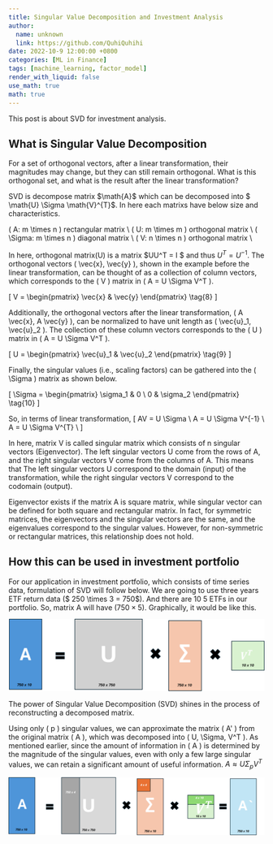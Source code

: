 ```yaml
---
title: Singular Value Decomposition and Investment Analysis
author:
  name: unknown
  link: https://github.com/QuhiQuhihi
date: 2022-10-9 12:00:00 +0800
categories: [ML in Finance]
tags: [machine_learning, factor_model]
render_with_liquid: false
use_math: true
math: true
---
```


This post is about SVD for investment analysis.

## What is Singular Value Decomposition
For a set of orthogonal vectors, after a linear transformation, their magnitudes may change, but they can still remain orthogonal. What is this orthogonal set, and what is the result after the linear transformation? 

SVD is decompose matrix $\math{A}$ which can be decomposed into $ \math{U} \Sigma \math{V}^{T}$. In here each matrixs have below size and characteristics.

\( A: m \times n \) rectangular matrix \\
\( U: m \times m \) orthogonal matrix \\
\( \Sigma: m \times n \) diagonal matrix \\
\( V: n \times n \) orthogonal matrix \\

In here, orthogonal matrix(U) is a matrix $UU^T = I $ and thus $U^T = U^{-1}$. The orthogonal vectors \( \vec{x}, \vec{y} \), shown in the example before the linear transformation, can be thought of as a collection of column vectors, which corresponds to the \( V \) matrix in \( A = U \Sigma V^T \).

\[
V =
\begin{pmatrix}
\vec{x} & \vec{y}
\end{pmatrix}
\tag{8}
\]

Additionally, the orthogonal vectors after the linear transformation, \( A \vec{x}, A \vec{y} \), can be normalized to have unit length as \( \vec{u}_1, \vec{u}_2 \). The collection of these column vectors corresponds to the \( U \) matrix in \( A = U \Sigma V^T \).

\[
U =
\begin{pmatrix}
\vec{u}_1 & \vec{u}_2
\end{pmatrix}
\tag{9}
\]

Finally, the singular values (i.e., scaling factors) can be gathered into the \( \Sigma \) matrix as shown below.

\[
\Sigma =
\begin{pmatrix}
\sigma_1 & 0 \\
0 & \sigma_2
\end{pmatrix}
\tag{10}
\]

So, in terms of linear transformation, 
\[
    AV = U \Sigma \\
    A = U \Sigma V^{-1} \\
    A = U \Sigma V^{T} \\
\]

In here, matrix V is called singular matrix which consists of n singular vectors (Eigenvector). The left singular vectors U come from the rows of A, and the right singular vectors V come from the columns of A. This means that The left singular vectors U correspond to the domain (input) of the transformation, while the right singular vectors V correspond to the codomain (output).

Eigenvector exists if the matrix A is square matrix, while singular vector can be defined for both square and rectangular matrix. In fact, for symmetric matrices, the eigenvectors and the singular vectors are the same, and the eigenvalues correspond to the singular values. However, for non-symmetric or rectangular matrices, this relationship does not hold.


## How this can be used in investment portfolio
For our application in investment portfolio, which consists of time series data, formulation of SVD will follow below. We are going to use three years ETF return data ($ 250 \times 3 = 750$). And there are 10 5 ETFs in our portfolio. So, matrix A will have $(750 \times 5)$. Graphically, it would be like this.

![SVD](/assets/img/post_image/ML/SVD/picture1.png)


The power of Singular Value Decomposition (SVD) shines in the process of reconstructing a decomposed matrix.

Using only \( p \) singular values, we can approximate the matrix \( A' \) from the original matrix \( A \), which was decomposed into \( U, \Sigma, V^T \). As mentioned earlier, since the amount of information in \( A \) is determined by the magnitude of the singular values, even with only a few large singular values, we can retain a significant amount of useful information. $A \approx U \Sigma_p V^T$

![SVD](/assets/img/post_image/ML/SVD/picture2.png)
